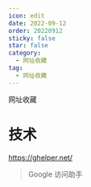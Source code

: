 ```yaml
---
icon: edit
date: 2022-09-12
order: 20220912
sticky: false
star: false
category:
  - 网址收藏
tag:
  - 网址收藏
---
```


网址收藏

<!-- more -->

# 技术

https://ghelper.net/

> Google 访问助手
